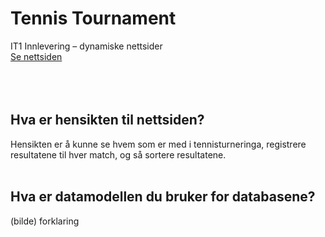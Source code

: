 # Tennis Tournament
IT1 Innlevering – dynamiske nettsider
<br>
<a href="https://emlie.github.io/tennistournament/">Se nettsiden</a>
<br>
<br>
<br>
<br>
## Hva er hensikten til nettsiden?
Hensikten er å kunne se hvem som er med i tennisturneringa, registrere resultatene til hver match, og så sortere resultatene.
<br>
<br>
## Hva er datamodellen du bruker for databasene?
(bilde)
forklaring
